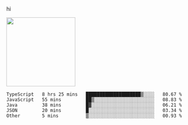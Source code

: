 hi

<img height="180em" src="https://github-readme-stats.vercel.app/api?username=AProductiveNerd&show_icons=true&hide_border=true&&count_private=true&include_all_commits=true" />

<!--START_SECTION:waka-->
```text
TypeScript   8 hrs 25 mins   ████████████████████▒░░░░   80.67 % 
JavaScript   55 mins         ██▒░░░░░░░░░░░░░░░░░░░░░░   08.83 % 
Java         38 mins         █▓░░░░░░░░░░░░░░░░░░░░░░░   06.21 % 
JSON         20 mins         █░░░░░░░░░░░░░░░░░░░░░░░░   03.34 % 
Other        5 mins          ▒░░░░░░░░░░░░░░░░░░░░░░░░   00.93 % 
```
<!--END_SECTION:waka-->
